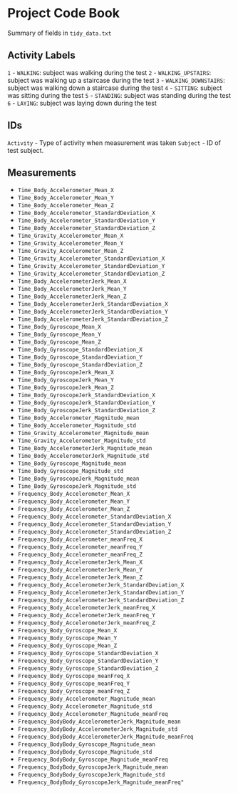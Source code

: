 # Project Code Book
Summary of fields in `tidy_data.txt`

## Activity Labels
`1` - `WALKING`: subject was walking during the test
`2` - `WALKING_UPSTAIRS`: subject was walking up a staircase during the test
`3` - `WALKING_DOWNSTAIRS`: subject was walking down a staircase during the test
`4` - `SITTING`: subject was sitting during the test
`5` - `STANDING`: subject was standing during the test
`6` - `LAYING`: subject was laying down during the test

## IDs
`Activity` - Type of activity when measurement was taken
`Subject` - ID of test subject.

## Measurements
* `Time_Body_Accelerometer_Mean_X`
* `Time_Body_Accelerometer_Mean_Y`
* `Time_Body_Accelerometer_Mean_Z`
* `Time_Body_Accelerometer_StandardDeviation_X`
* `Time_Body_Accelerometer_StandardDeviation_Y`
* `Time_Body_Accelerometer_StandardDeviation_Z`
* `Time_Gravity_Accelerometer_Mean_X`
* `Time_Gravity_Accelerometer_Mean_Y`
* `Time_Gravity_Accelerometer_Mean_Z`
* `Time_Gravity_Accelerometer_StandardDeviation_X`
* `Time_Gravity_Accelerometer_StandardDeviation_Y`
* `Time_Gravity_Accelerometer_StandardDeviation_Z`
* `Time_Body_AccelerometerJerk_Mean_X`
* `Time_Body_AccelerometerJerk_Mean_Y`
* `Time_Body_AccelerometerJerk_Mean_Z`
* `Time_Body_AccelerometerJerk_StandardDeviation_X`
* `Time_Body_AccelerometerJerk_StandardDeviation_Y`
* `Time_Body_AccelerometerJerk_StandardDeviation_Z`
* `Time_Body_Gyroscope_Mean_X`
* `Time_Body_Gyroscope_Mean_Y`
* `Time_Body_Gyroscope_Mean_Z`
* `Time_Body_Gyroscope_StandardDeviation_X`
* `Time_Body_Gyroscope_StandardDeviation_Y`
* `Time_Body_Gyroscope_StandardDeviation_Z`
* `Time_Body_GyroscopeJerk_Mean_X`
* `Time_Body_GyroscopeJerk_Mean_Y`
* `Time_Body_GyroscopeJerk_Mean_Z`
* `Time_Body_GyroscopeJerk_StandardDeviation_X`
* `Time_Body_GyroscopeJerk_StandardDeviation_Y`
* `Time_Body_GyroscopeJerk_StandardDeviation_Z`
* `Time_Body_Accelerometer_Magnitude_mean`
* `Time_Body_Accelerometer_Magnitude_std`
* `Time_Gravity_Accelerometer_Magnitude_mean`
* `Time_Gravity_Accelerometer_Magnitude_std`
* `Time_Body_AccelerometerJerk_Magnitude_mean`
* `Time_Body_AccelerometerJerk_Magnitude_std`
* `Time_Body_Gyroscope_Magnitude_mean`
* `Time_Body_Gyroscope_Magnitude_std`
* `Time_Body_GyroscopeJerk_Magnitude_mean`
* `Time_Body_GyroscopeJerk_Magnitude_std`
* `Frequency_Body_Accelerometer_Mean_X`
* `Frequency_Body_Accelerometer_Mean_Y`
* `Frequency_Body_Accelerometer_Mean_Z`
* `Frequency_Body_Accelerometer_StandardDeviation_X`
* `Frequency_Body_Accelerometer_StandardDeviation_Y`
* `Frequency_Body_Accelerometer_StandardDeviation_Z`
* `Frequency_Body_Accelerometer_meanFreq_X`
* `Frequency_Body_Accelerometer_meanFreq_Y`
* `Frequency_Body_Accelerometer_meanFreq_Z`
* `Frequency_Body_AccelerometerJerk_Mean_X`
* `Frequency_Body_AccelerometerJerk_Mean_Y`
* `Frequency_Body_AccelerometerJerk_Mean_Z`
* `Frequency_Body_AccelerometerJerk_StandardDeviation_X`
* `Frequency_Body_AccelerometerJerk_StandardDeviation_Y`
* `Frequency_Body_AccelerometerJerk_StandardDeviation_Z`
* `Frequency_Body_AccelerometerJerk_meanFreq_X`
* `Frequency_Body_AccelerometerJerk_meanFreq_Y`
* `Frequency_Body_AccelerometerJerk_meanFreq_Z`
* `Frequency_Body_Gyroscope_Mean_X`
* `Frequency_Body_Gyroscope_Mean_Y`
* `Frequency_Body_Gyroscope_Mean_Z`
* `Frequency_Body_Gyroscope_StandardDeviation_X`
* `Frequency_Body_Gyroscope_StandardDeviation_Y`
* `Frequency_Body_Gyroscope_StandardDeviation_Z`
* `Frequency_Body_Gyroscope_meanFreq_X`
* `Frequency_Body_Gyroscope_meanFreq_Y`
* `Frequency_Body_Gyroscope_meanFreq_Z`
* `Frequency_Body_Accelerometer_Magnitude_mean`
* `Frequency_Body_Accelerometer_Magnitude_std`
* `Frequency_Body_Accelerometer_Magnitude_meanFreq`
* `Frequency_BodyBody_AccelerometerJerk_Magnitude_mean`
* `Frequency_BodyBody_AccelerometerJerk_Magnitude_std`
* `Frequency_BodyBody_AccelerometerJerk_Magnitude_meanFreq`
* `Frequency_BodyBody_Gyroscope_Magnitude_mean`
* `Frequency_BodyBody_Gyroscope_Magnitude_std`
* `Frequency_BodyBody_Gyroscope_Magnitude_meanFreq`
* `Frequency_BodyBody_GyroscopeJerk_Magnitude_mean`
* `Frequency_BodyBody_GyroscopeJerk_Magnitude_std`
* `Frequency_BodyBody_GyroscopeJerk_Magnitude_meanFreq"`